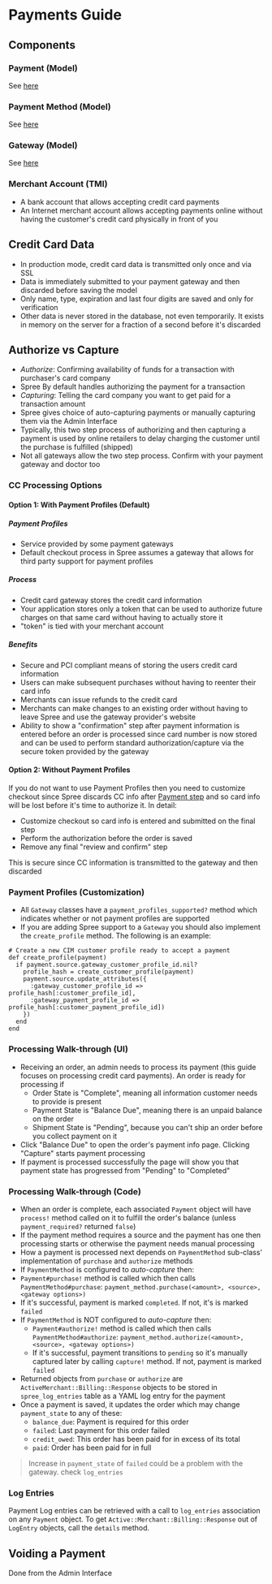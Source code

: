 # Payments Guide

## Components

### Payment (Model)
See [here](Spree/Payment.md)

### Payment Method (Model)
See [here](Spree/PaymentMethod.md)

### Gateway (Model)
See [here](Spree/Gateway.md)

### Merchant Account (TMI)
* A bank account that allows accepting credit card payments
* An Internet merchant account allows accepting payments online without having the customer's 
credit card physically in front of you

## Credit Card Data
* In production mode, credit card data is transmitted only once and via SSL
* Data is immediately submitted to your payment gateway and then discarded before saving the model
* Only name, type, expiration and last four digits are saved and only for verification
* Other data is never stored in the database, not even temporarily. It exists in memory on the 
server for a fraction of a second before it's discarded

## Authorize vs Capture
* *Authorize*: Confirming availability of funds for a transaction with purchaser's card company
* Spree By default handles authorizing the payment for a transaction
* *Capturing*: Telling the card company you want to get paid for a transaction amount
* Spree gives choice of auto-capturing payments or manually capturing them via the Admin Interface
* Typically, this two step process of authorizing and then capturing a payment is used by online 
retailers to delay charging the customer until the purchase is fulfilled (shipped)
* Not all gateways allow the two step process. Confirm with your payment gateway and doctor too

### CC Processing Options
#### Option 1: With Payment Profiles (Default)
##### Payment Profiles
* Service provided by some payment gateways
* Default checkout process in Spree assumes a gateway that allows for third party support for 
payment profiles

##### Process
* Credit card gateway stores the credit card information
* Your application stores only a token that can be used to authorize future charges on that same 
card without having to actually store it
* "token" is tied with your merchant account

##### Benefits
* Secure and PCI compliant means of storing the users credit card information
* Users can make subsequent purchases without having to reenter their card info
* Merchants can issue refunds to the credit card
* Merchants can make changes to an existing order without having to leave Spree and use the 
gateway provider's website
* Ability to show a "confirmation" step after payment information is entered before an order is 
processed since card number is now stored and can be used to perform standard authorization/capture
via the secure token provided by the gateway

#### Option 2: Without Payment Profiles
If you do not want to use Payment Profiles then you need to customize checkout since Spree 
discards CC info after [Payment step](process_checkout#Payment) and so card info will be lost 
before it's time to authorize it. In detail:
* Customize checkout so card info is entered and submitted on the final step
* Perform the authorization before the order is saved
* Remove any final "review and confirm" step

This is secure since CC information is transmitted to the gateway and then discarded

### Payment Profiles (Customization)
* All `Gateway` classes have a `payment_profiles_supported?` method which indicates whether or 
not payment profiles are supported
* If you are adding Spree support to a `Gateway` you should also implement the `create_profile` 
method. The following is an example:
```
# Create a new CIM customer profile ready to accept a payment
def create_profile(payment)
  if payment.source.gateway_customer_profile_id.nil?
    profile_hash = create_customer_profile(payment)
    payment.source.update_attributes({
      :gateway_customer_profile_id => profile_hash[:customer_profile_id],
      :gateway_payment_profile_id => profile_hash[:customer_payment_profile_id])
    })
  end
end
```

### Processing Walk-through (UI)
* Receiving an order, an admin needs to process its payment (this guide focuses on processing 
credit card payments). An order is ready for processing if
  * Order State is "Complete", meaning all information customer needs to provide is present
  * Payment State is "Balance Due", meaning there is an unpaid balance on the order
  * Shipment State is "Pending", because you can't ship an order before you collect payment on it
* Click "Balance Due" to open the order's payment info page. Clicking "Capture" starts payment 
processing
* If payment is processed successfully the page will show you that payment state has progressed 
from "Pending" to "Completed"

### Processing Walk-through (Code)
* When an order is complete, each associated `Payment` object will have `process!` method called 
on it to fulfill the order's balance (unless `payment_required?` returned `false`)
* If the payment method requires a source and the payment has one then processing starts or 
otherwise the payment needs manual processing
* How a payment is processed next depends on `PaymentMethod` sub-class' implementation of 
`purchase` and `authorize` methods
* If `PaymentMethod` is configured to *auto-capture* then:
 * `Payment#purchase!` method is called which then calls `PaymentMethod#purchase`:
`payment_method.purchase(<amount>, <source>, <gateway options>)`
 * If it's successful, payment is marked `completed`. If not, it's is marked `failed`
* If `PaymentMethod` is NOT configured to *auto-capture* then:
  * `Payment#authorize!` method is called which then calls `PaymentMethod#authorize`:
`payment_method.authorize(<amount>, <source>, <gateway options>)`
  * If it's successful, payment transitions to `pending` so it's manually captured later by calling 
  `capture!` method. If not, payment is marked `failed`
* Returned objects from `purchase` or `authorize` are `ActiveMerchant::Billing::Response`
objects to be stored in `spree_log_entries` table as a YAML log entry for the payment
* Once a payment is saved, it updates the order which may change `payment_state` to any of these:
  * `balance_due`: Payment is required for this order
  * `failed`: Last payment for this order failed
  * `credit_owed`: This order has been paid for in excess of its total
  * `paid`: Order has been paid for in full

> Increase in `payment_state` of `failed` could be a problem with the gateway. check `log_entries`

### Log Entries
Payment Log entries can be retrieved with a call to `log_entries` association on any `Payment` object.
To get `Active::Merchant::Billing::Response` out of `LogEntry` objects, call the `details` method.

## Voiding a Payment
Done from the Admin Interface
